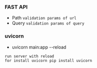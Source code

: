 ### FAST API 

- Path ```validation params of url```
- Query ```validation params of query```


### uvicorn

- uvicorn main:app --reload
```
run server with reload
for install uvicorn pip install uvicorn
```